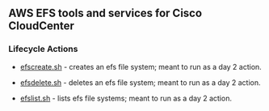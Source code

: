 ## AWS EFS tools and services for Cisco CloudCenter

### Lifecycle Actions

- [efscreate.sh](https://github.com/grimmtheory/c3/blob/master/s3/s3create.sh) - creates an efs file system; meant to run as a day 2 action.

- [efsdelete.sh](https://github.com/grimmtheory/c3/blob/master/s3/s3delete.sh) - deletes an efs file system; meant to run as a day 2 action.

- [efslist.sh](https://github.com/grimmtheory/c3/blob/master/s3/s3list.sh) - lists efs file systems; meant to run as a day 2 action.
